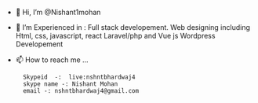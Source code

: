 - 👋 Hi, I’m @Nishant1mohan

- 👀 I’m Experienced in :
       Full stack developement.
       Web designing including Html, css, javascript, react
       Laravel/php and Vue js
       Wordpress Developement
       

- 📫 How to reach me ...

        Skypeid  -:  live:nshntbhardwaj4
        skype name -: Nishant Mohan
        email -: nshntbhardwaj4@gmail.com

<!---
Nishant1mohan/Nishant1mohan is a ✨ special ✨ repository because its `README.md` (this file) appears on your GitHub profile.
You can click the Preview link to take a look at your changes.
--->
